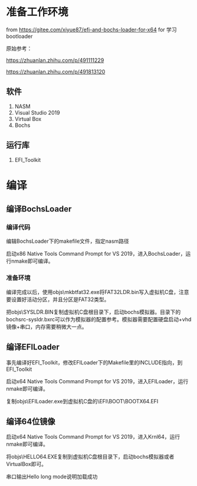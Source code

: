 # 准备工作环境

from https://gitee.com/xiyue87/efi-and-bochs-loader-for-x64 for 学习bootloader

原始参考：

https://zhuanlan.zhihu.com/p/491111229

https://zhuanlan.zhihu.com/p/491813120

## 软件

1. NASM 
2. Visual Studio 2019
3. Virtual Box
4. Bochs

## 运行库

1. EFI_Toolkit

# 编译

## 编译BochsLoader

### 编译代码

编辑BochsLoader下的makefile文件，指定nasm路径

启动x86 Native Tools Command Prompt for VS 2019，进入BochsLoader，运行nmake即可编译。

### 准备环境

编译完成以后，使用objs\mkbtfat32.exe将FAT32LDR.bin写入虚拟机C盘，注意要设置好活动分区，并且分区是FAT32类型。

把objs\SYSLDR.BIN复制虚拟机C盘根目录下，启动bochs模拟器。目录下的bochsrc-sysldr.bxrc可以作为模拟器的配置参考。模拟器需要配置硬盘启动+vhd镜像+串口，内存需要稍微大一点。

## 编译EFILoader

事先编译好EFI_Toolkit，修改EFILoader下的Makefile里的INCLUDE指向，到EFI_Toolkit

启动x64 Native Tools Command Prompt for VS 2019，进入EFILoader，运行nmake即可编译。

复制objs\EFILoader.exe到虚拟机C盘的\EFI\BOOT\BOOTX64.EFI

## 编译64位镜像

启动x64 Native Tools Command Prompt for VS 2019，进入Krnl64，运行nmake即可编译。

将objs\HELLO64.EXE复制到虚拟机C盘根目录下，启动bochs模拟器或者VirtualBox即可。

串口输出Hello long mode说明加载成功

